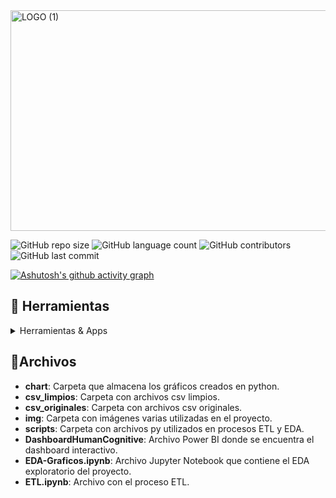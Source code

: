 <img width="1500" height="353" alt="LOGO (1)" src="https://github.com/user-attachments/assets/de509a1b-e027-4b8a-abe6-011f72739d91" />

![GitHub repo size](https://img.shields.io/github/repo-size/nikuvi/HumanCognitive?style=for-the-badge)
![GitHub language count](https://img.shields.io/github/languages/count/nikuvi/HumanCognitive?style=for-the-badge)
![GitHub contributors](https://img.shields.io/github/contributors/nikuvi/HumanCognitive?style=for-the-badge) 
![GitHub last commit](https://img.shields.io/github/last-commit/nikuvi/HumanCognitive?style=for-the-badge)

>
> 
[![Ashutosh's github activity graph](https://github-readme-activity-graph.vercel.app/graph?username=nikuvi&theme=rogue&custom_title=Actividad%20del%20Proyecto&hide_border=true)](https://github.com/nikuvi/HumanCognitive)
<!-- TechStack -->
## :space_invader: Herramientas

<details>
  <summary>Herramientas & Apps</summary>
  <ul>
    <img src="https://img.shields.io/badge/power_bi-F2C811?style=for-the-badge&logo=powerbi&logoColor=black"><a href="https://app.powerbi.com/"></a>
    <img src="https://img.shields.io/badge/python-ADD8E6?style=for-the-badge&logo=python&logoColor=black"><a href="https://www.python.org/"></a>
  </ul>
</details>

## 📁Archivos

- **chart**: Carpeta que almacena los gráficos creados en python.
- **csv_limpios**: Carpeta con archivos csv limpios.
- **csv_originales**: Carpeta con archivos csv originales.
- **img**: Carpeta con imágenes varias utilizadas en el proyecto.
- **scripts**: Carpeta con archivos py utilizados en procesos ETL y EDA.
- **DashboardHumanCognitive**: Archivo Power BI donde se encuentra el dashboard interactivo.
- **EDA-Graficos.ipynb**: Archivo Jupyter Notebook que contiene el EDA exploratorio del proyecto.
- **ETL.ipynb**: Archivo con el proceso ETL.

